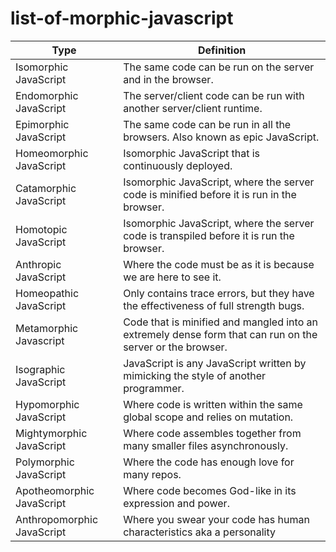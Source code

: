 # list-of-morphic-javascript


Type | Definition
------------------------| -------------
Isomorphic JavaScript | The same code can be run on the server and in the browser.
Endomorphic JavaScript | The server/client code can be run with another server/client runtime.
Epimorphic JavaScript | The same code can be run in all the browsers. Also known as epic JavaScript.
Homeomorphic JavaScript | Isomorphic JavaScript that is continuously deployed.
Catamorphic JavaScript | Isomorphic JavaScript, where the server code is minified before it is run in the browser.
Homotopic JavaScript | Isomorphic JavaScript, where the server code is transpiled before it is run the browser.
Anthropic JavaScript | Where the code must be as it is because we are here to see it.
Homeopathic JavaScript | Only contains trace errors, but they have the effectiveness of full strength bugs.
Metamorphic Javascript | Code that is minified and mangled into an extremely dense form that can run on the server or the browser.
Isographic JavaScript | JavaScript is any JavaScript written by mimicking the style of another programmer.
Hypomorphic JavaScript | Where code is written within the same global scope and relies on mutation.
Mightymorphic JavaScript | Where code assembles together from many smaller files asynchronously.
Polymorphic JavaScript | Where the code has enough love for many repos.
Apotheomorphic JavaScript | Where code becomes God-like in its expression and power.
Anthropomorphic JavaScript | Where you swear your code has human characteristics aka a personality
